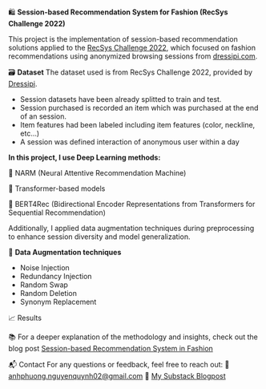🛍️ **Session-based Recommendation System for Fashion (RecSys Challenge 2022)**

This project is the implementation of session-based recommendation solutions applied to the [RecSys Challenge 2022](https://www.recsyschallenge.com/2022/), which focused on fashion recommendations using anonymized browsing sessions from [dressipi.com](https://dressipi.com/downloads/recsys-datasets/).

🗃️ **Dataset**
The dataset used is from RecSys Challenge 2022, provided by [Dressipi](https://dressipi.com/downloads/recsys-datasets/).
- Session datasets have been already splitted to train and test.
- Session purchased is recorded an item which was purchased at the end of an session.
- Item features had been labeled including item features (color, neckline, etc…)
- A session was defined interaction of anonymous user within a day

**In this project, I use Deep Learning methods:**

🧠 NARM (Neural Attentive Recommendation Machine)

🧠 Transformer-based models

🧠 BERT4Rec (Bidirectional Encoder Representations from Transformers for Sequential Recommendation)

Additionally, I applied data augmentation techniques during preprocessing to enhance session diversity and model generalization.

🧪 **Data Augmentation techniques**
- Noise Injection
- Redundancy Injection
- Random Swap
- Random Deletion
- Synonym Replacement

📈 Results


📚 For a deeper explanation of the methodology and insights, check out the blog post [Session-based Recommendation System in Fashion](https://open.substack.com/pub/quynhanhphuong/p/session-based-recommendation-system?r=1xb8sg&utm_campaign=post&utm_medium=web&showWelcomeOnShare=false)

📬 Contact
For any questions or feedback, feel free to reach out:
📧 anhphuong.nguyenquynh02@gmail.com
📝 [My Substack Blogpost](https://quynhanhphuong.substack.com/)
  
